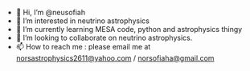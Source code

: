 - 👋 Hi, I’m @neusofiah
- 👀 I’m interested in neutrino astrophysics
- 🌱 I’m currently learning MESA code, python and astrophysics thingy
- 💞️ I’m looking to collaborate on neutrino astrophysics. 
- 📫 How to reach me : please email me at norsastrophysics2611@yahoo.com / norsofiaha@gmail.com 

<!---
neusofiah/neusofiah is a ✨ special ✨ repository because its `README.md` (this file) appears on your GitHub profile.
You can click the Preview link to take a look at your changes.
--->

